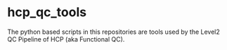 # hcp_qc_tools
The python based scripts in this repositories are tools used by the Level2 QC Pipeline of HCP (aka Functional QC). 
